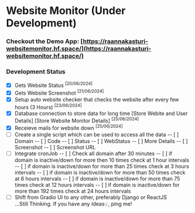 # Website Monitor (Under Development)

### Checkout the Demo App: [https://raannakasturi-websitemonitor.hf.space/](https://raannakasturi-websitemonitor.hf.space/)

### Development Status

- [x] Gets Website Status <sup>[20/06/2024]</sup>
- [x] Gets Website Screenshot <sup>[21/06/2024]</sup>
- [x] Setup auto website checker that checks the website after every few hours (3 Hours) <sup>[23/06/2024]</sup>
- [x] Database connection to store data for long time [Store Webite and User Details] [Store Website Monitor Details] <sup>[25/06/2024]</sup>
- [x] Receieve mails for website down <sup>[25/06/2024]</sup>
- [ ] Create a single script which can be used to access all the data
      -- [ ] Domain
      -- [ ] Code
      -- [ ] Status
      -- [ ] WebStatus
      -- [ ] More Details
      -- [ ] Screenshot
      -- [ ] Screenshot URL
- [ ] Integrate cronJob
      -- [ ] Check all domain after 30 minutes
      -- [ ] if domain is inactive/down for more then 10 times check at 1 hour intervals
      -- [ ] if domain is inactive/down for more than 25 times check at 3 hours intervals
      -- [ ] if domain is inactive/down for more than 50 times check at 6 hours intervals
      -- [ ] if domain is inactive/down for more than 75 times check at 12 hours intervals
      -- [ ] if domain is inactive/down for more than 192 times check at 24 hours intervals
- [ ] Shift from Gradio UI to any other, preferably Django or ReactJS<br>
      ...Still Thinking. If you have any Ideas💡, ping me!
